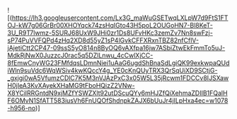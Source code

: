 ![(https://lh3.googleusercontent.com/Lx3G_maWuGSETwqLXLpW7d9FtS1FTOJ-kW7g06GrBr00XHOYqck74zsHqIGto43H5poL2OUGoHN7-Bl8KeT-3U_R9T7lwmz-5SURJ68UxW9JHi0zr1Ds8UFvHKc3zemZv7Nn8swFzj-sP74PuVVFQPd4zHq2XD8d55yZ1sP4lGvkCFFXRxnTBZ82nfCflV-jAjetiCtt2CP47-09ssS5yO814n8ByOQ6vAXfpa16jw7ASbiZtwEkFmmTo5uJ-MdkRjNwX0JuzzcJ0rac5q5DZlLnwu_4cCwlXjCC-8fEmwCnyWG23FMfdqsLDmnNiei1uAaG6ugdShBnaSdLgiQK99exkwpaQUdiWln9suVdc6WqWSiv4kwKQccY4g_YE0cKnQUyTRX3QrSqUiXD9SCtjG-_gxjgi0wA5VfumzCDlC7K5M3nVJAzPxC3x05W5L35jRcwm1FDCCv8IJSXawH0jIeA3KvXAyekXHaMG9tFboHQizZ2VNw-X8YCilRRGntdN9xjMZfYSWZXlt92utDScuQYy6mHJZfQiXehmaZDIIB1FQalHF6OMvN1SfATT583iusVh6FnUQOfShdnpkZAJX6bUuJr4jILpHxa4ec=w1078-h956-no)]
